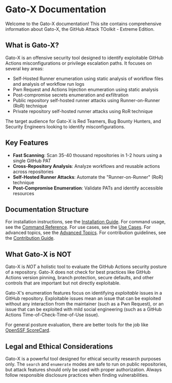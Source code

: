 # Gato-X Documentation

Welcome to the Gato-X documentation! This site contains comprehensive information about Gato-X, the GitHub Attack TOolkit - Extreme Edition.

## What is Gato-X?

Gato-X is an offensive security tool designed to identify exploitable GitHub Actions misconfigurations or privilege escalation paths. It focuses on several key areas:

* Self-Hosted Runner enumeration using static analysis of workflow files and analysis of workflow run logs
* Pwn Request and Actions Injection enumeration using static analysis
* Post-compromise secrets enumeration and exfiltration
* Public repository self-hosted runner attacks using Runner-on-Runner (RoR) technique
* Private repository self-hosted runner attacks using RoR technique

The target audience for Gato-X is Red Teamers, Bug Bounty Hunters, and Security Engineers looking to identify misconfigurations.

## Key Features

- **Fast Scanning**: Scan 35-40 thousand repositories in 1-2 hours using a single GitHub PAT
- **Cross-Repository Analysis**: Analyze workflows and reusable actions across repositories
- **Self-Hosted Runner Attacks**: Automate the "Runner-on-Runner" (RoR) technique
- **Post-Compromise Enumeration**: Validate PATs and identify accessible resources

## Documentation Structure

For installation instructions, see the [Installation Guide](user-guide/installation.md).
For command usage, see the [Command Reference](user-guide/command-reference/index.md).
For use cases, see the [Use Cases](user-guide/use-cases/index.md).
For advanced topics, see the [Advanced Topics](user-guide/advanced/index.md).
For contribution guidelines, see the [Contribution Guide](contribution-guide/contributions.md).

## What Gato-X is NOT

Gato-X is _NOT_ a holistic tool to evaluate the GitHub Actions security posture of a repository. Gato-X does not check for best practices like GitHub Actions version pinning, branch protection, secure defaults, and other controls that are important but not directly exploitable. 

Gato-X's enumeration features focus on identifying _exploitable_ issues in a GitHub repository. Exploitable issues mean an issue that can be exploited without any interaction from the maintainer (such as a Pwn Request), or an issue that can be exploited with mild social engineering (such as a GitHub Actions Time-of-Check-Time-of-Use issue).

For general posture evaluation, there are better tools for the job like [OpenSSF ScoreCard](https://github.com/ossf/scorecard).

## Legal and Ethical Considerations

Gato-X is a powerful tool designed for ethical security research purposes only. The `search` and `enumerate` modes are safe to run on public repositories, but attack features should only be used with proper authorization. Always follow responsible disclosure practices when finding vulnerabilities.
